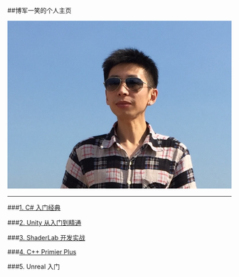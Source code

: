 ##博军一笑的个人主页

![博军一笑](/assets/头像.JPG)

---


###[1. C# 入门经典](https://shenjun4csharp.github.io/csharphtml/)

###[2. Unity 从入门到精通](https://shenjun4cplusplus.github.io/cplusplushtml/)

###[3. ShaderLab 开发实战](https://shenjun4shader.github.io/shaderhtml/)

###[4. C++ Primier Plus](https://shenjun4cplusplus.github.io/cplusplushtml/)

###5. Unreal 入门

